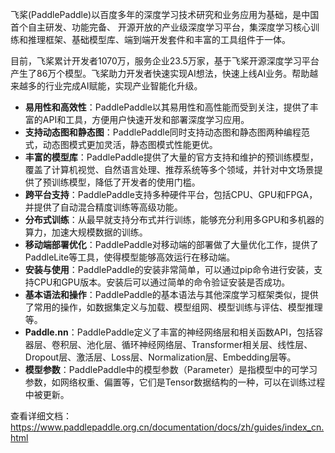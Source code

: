 飞桨(PaddlePaddle)以百度多年的深度学习技术研究和业务应用为基础，是中国首个自主研发、功能完备、 开源开放的产业级深度学习平台，集深度学习核心训练和推理框架、基础模型库、端到端开发套件和丰富的工具组件于一体。

目前，飞桨累计开发者1070万，服务企业23.5万家，基于飞桨开源深度学习平台产生了86万个模型。飞桨助力开发者快速实现AI想法，快速上线AI业务。帮助越来越多的行业完成AI赋能，实现产业智能化升级。

  - **易用性和高效性**：PaddlePaddle以其易用性和高性能而受到关注，提供了丰富的API和工具，方便用户快速开发和部署深度学习应用。
- **支持动态图和静态图**：PaddlePaddle同时支持动态图和静态图两种编程范式，动态图模式更加灵活，静态图模式性能更优。
- **丰富的模型库**：PaddlePaddle提供了大量的官方支持和维护的预训练模型，覆盖了计算机视觉、自然语言处理、推荐系统等多个领域，并针对中文场景提供了预训练模型，降低了开发者的使用门槛。
- **跨平台支持**：PaddlePaddle支持多种硬件平台，包括CPU、GPU和FPGA，并提供了自动混合精度训练等高级功能。
- **分布式训练**：从最早就支持分布式并行训练，能够充分利用多GPU和多机器的算力，加速大规模数据的训练。
- **移动端部署优化**：PaddlePaddle对移动端的部署做了大量优化工作，提供了PaddleLite等工具，使得模型能够高效运行在移动端。
- **安装与使用**：PaddlePaddle的安装非常简单，可以通过pip命令进行安装，支持CPU和GPU版本。安装后可以通过简单的命令验证安装是否成功。
- **基本语法和操作**：PaddlePaddle的基本语法与其他深度学习框架类似，提供了常用的操作，如数据集定义与加载、模型组网、模型训练与评估、模型推理等。
- **Paddle.nn**：PaddlePaddle定义了丰富的神经网络层和相关函数API，包括容器层、卷积层、池化层、循环神经网络层、Transformer相关层、线性层、Dropout层、激活层、Loss层、Normalization层、Embedding层等。
- **模型参数**：PaddlePaddle中的模型参数（Parameter）是指模型中的可学习参数，如网络权重、偏置等，它们是Tensor数据结构的一种，可以在训练过程中被更新。

查看详细文档：https://www.paddlepaddle.org.cn/documentation/docs/zh/guides/index_cn.html